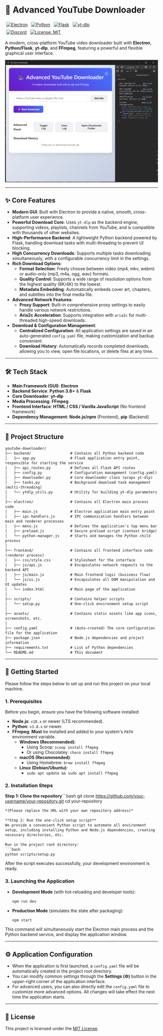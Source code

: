 # 🚀 Advanced YouTube Downloader

<p align="center">
  <!-- For better visuals on GitHub, it's recommended to place this style block in the project's wiki or a Gist, then link the image -->
  <style>
    .badge-container a {
      display: inline-block;
      margin: 4px;
      transition: all 0.3s ease-in-out;
    }
    .badge-container a:hover {
      transform: scale(1.05) translateY(-3px);
      filter: brightness(1.1);
    }
  </style>
  <div class="badge-container">
    <!-- Tech Stack Badges -->
    <a href="https://www.electronjs.org/" title="Electron">
      <img src="https://img.shields.io/badge/Electron-28.x-47848F?style=for-the-badge&logo=electron&logoColor=white" alt="Electron">
    </a>
    <a href="https://www.python.org/" title="Python">
      <img src="https://img.shields.io/badge/Python-3.8+-3776AB?style=for-the-badge&logo=python&logoColor=white" alt="Python">
    </a>
    <a href="https://flask.palletsprojects.com/" title="Flask">
      <img src="https://img.shields.io/badge/Flask-2.3+-000000?style=for-the-badge&logo=flask&logoColor=white" alt="Flask">
    </a>
    <a href="https://github.com/yt-dlp/yt-dlp" title="yt-dlp">
      <img src="https://img.shields.io/badge/yt--dlp-LATEST-brightgreen?style=for-the-badge" alt="yt-dlp">
    </a>
    <br>
    <!-- Community & License Badges (Please replace with your own links) -->
    <a href="https://discord.gg/YOUR_INVITE_CODE" title="Join our Discord">
      <img src="https://img.shields.io/badge/Discord-JOIN_US-5865F2?style=for-the-badge&logo=discord&logoColor=white" alt="Discord">
    </a>
    <a href="https://opensource.org/licenses/MIT" title="MIT License">
      <img src="https://img.shields.io/badge/License-MIT-yellow.svg?style=for-the-badge" alt="License: MIT">
    </a>
  </div>
</p>

A modern, cross-platform YouTube video downloader built with **Electron**, **Python/Flask**, **yt-dlp**, and **FFmpeg**, featuring a powerful and flexible graphical user interface.

![Application Screenshot](photograph/screenshot.png)

---

## ✨ Core Features

- **Modern GUI**: Built with Electron to provide a native, smooth, cross-platform user experience.
- **Powerful Download Core**: Uses `yt-dlp` as the backend engine, supporting videos, playlists, channels from YouTube, and is compatible with thousands of other websites.
- **High-Performance Backend**: A lightweight Python backend powered by Flask, handling download tasks with multi-threading to prevent UI blocking.
- **High Concurrency Downloads**: Supports multiple tasks downloading simultaneously, with a configurable concurrency limit in the settings.
- **Rich Download Options**:
  - **Format Selection**: Freely choose between video (mp4, mkv, webm) or audio-only (mp3, m4a, ogg, wav) formats.
  - **Quality Control**: Supports a wide range of resolution options from the highest quality (8K/4K) to the lowest.
  - **Metadata Embedding**: Automatically embeds cover art, chapters, and subtitles into the final media file.
- **Advanced Network Features**:
  - **Proxy Support**: Built-in comprehensive proxy settings to easily handle various network restrictions.
  - **Aria2c Acceleration**: Supports integration with `aria2c` for multi-threaded high-speed downloads.
- **Download & Configuration Management**:
  - **Centralized Configuration**: All application settings are saved in an auto-generated `config.yaml` file, making customization and backup convenient.
  - **Download History**: Automatically records completed downloads, allowing you to view, open file locations, or delete files at any time.

---

## 🛠️ Tech Stack

- **Main Framework (GUI)**: **Electron**
- **Backend Service**: **Python 3.8+** & **Flask**
- **Core Downloader**: **yt-dlp**
- **Media Processing**: **FFmpeg**
- **Frontend Interface**: **HTML / CSS / Vanilla JavaScript** (No frontend framework)
- **Dependency Management**: **Node.js/npm** (Frontend), **pip** (Backend)

---

## 📂 Project Structure

```
youtube-downloader/
├── backend/                  # Contains all Python backend code
│   ├── app.py                # Flask application entry point, responsible for starting the service
│   ├── api_routes.py         # Defines all Flask API routes
│   ├── config.py             # Configuration management (config.yaml)
│   ├── downloader.py         # Core downloader class (wraps yt-dlp)
│   ├── tasks.py              # Background download task management (multi-threading)
│   └── ytdlp_utils.py        # Utility for building yt-dlp parameters
│
├── electron/                 # Contains all Electron main process code
│   ├── main.js               # Electron application main entry point
│   ├── ipc-handlers.js       # IPC communication handlers between main and renderer processes
│   ├── menu.js               # Defines the application's top menu bar
│   ├── preload.js            # Secure preload script (context bridge)
│   └── python-manager.js     # Starts and manages the Python child process
│
├── frontend/                 # Contains all frontend interface code (renderer process)
│   ├── css/style.css         # Stylesheet for the interface
│   ├── js/api.js             # Encapsulates network requests to the backend API
│   ├── js/main.js            # Main frontend logic (business flow)
│   └── js/ui.js              # Encapsulates all DOM manipulation and UI updates
│   └── index.html            # Main page of the application
│
├── scripts/                  # Contains helper scripts
│   └── setup.py              # One-click environment setup script
│
├── assets/                   # Contains static assets like app icons, screenshots, etc.
│
├── config.yaml               # (Auto-created) The core configuration file for the application
├── package.json              # Node.js dependencies and project information
├── requirements.txt          # List of Python dependencies
└── README.md                 # This document
```

---

## 🏁 Getting Started

Please follow the steps below to set up and run this project on your local machine.

### 1. Prerequisites

Before you begin, ensure you have the following software installed:

- **Node.js**: `v18.x` or newer (LTS recommended).
- **Python**: `v3.8.x` or newer.
- **FFmpeg**: **Must** be installed and added to your system's `PATH` environment variable.
  - **Windows (Recommended)**:
    - Using Scoop: `scoop install ffmpeg`
    - Or using Chocolatey: `choco install ffmpeg`
  - **macOS (Recommended)**:
    - Using Homebrew: `brew install ffmpeg`
  - **Linux (Debian/Ubuntu)**:
    - `sudo apt update && sudo apt install ffmpeg`

### 2. Installation Steps

**Step 1: Clone the repository**```bash
git clone https://github.com/your-username/your-repository.git
cd your-repository
```
*(Please replace the URL with your own repository address)*

**Step 2: Run the one-click setup script**
We provide a convenient Python script to automate all environment setup, including installing Python and Node.js dependencies, creating necessary directories, etc.

Run in the project root directory:
```bash
python scripts/setup.py
```
After the script executes successfully, your development environment is ready.

### 3. Launching the Application

- **Development Mode** (with hot-reloading and developer tools):
  ```bash
  npm run dev
  ```

- **Production Mode** (simulates the state after packaging):
  ```bash
  npm start
  ```
This command will simultaneously start the Electron main process and the Python backend service, and display the application window.

---

## ⚙️ Application Configuration

- When the application is first launched, a `config.yaml` file will be automatically created in the project root directory.
- You can modify common settings through the **Settings (⚙️)** button in the upper-right corner of the application interface.
- For advanced users, you can also directly edit the `config.yaml` file to customize more advanced options. All changes will take effect the next time the application starts.

---

## 📜 License

This project is licensed under the [MIT License](LICENSE).


